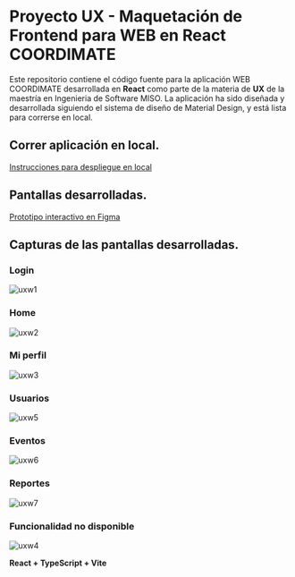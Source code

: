 # Proyecto UX - Maquetación de Frontend para WEB en React COORDIMATE  

Este repositorio contiene el código fuente para la aplicación WEB COORDIMATE desarrollada en **React** como parte de la materia de **UX** de la maestría en Ingenieria de Software MISO. La aplicación ha sido diseñada y desarrollada siguiendo el sistema de diseño de Material Design, y está lista para correrse en local.   

## Correr aplicación en local.  
[Instrucciones para despliegue en local](https://github.com/cristhiandp/coordimate_web/wiki/Correr-aplicacion-en-Local) 

## Pantallas desarrolladas.  
[Prototipo interactivo en Figma](https://www.figma.com/proto/KmrxOMGrcTNCLcMIZY64PE/Coordimate?node-id=95-620&node-type=frame&t=BgfUZC5Ab5UYl8NZ-0&scaling=min-zoom&content-scaling=fixed&page-id=0%3A1&starting-point-node-id=95%3A620&show-proto-sidebar=1)

## Capturas de las pantallas desarrolladas.  
### Login  
![uxw1](https://github.com/user-attachments/assets/b5249297-2eca-4ccd-99ce-173257f794a7)  
### Home  
![uxw2](https://github.com/user-attachments/assets/ace839fc-6fe6-4422-a284-f00a85a15ba6)  
### Mi perfil  
![uxw3](https://github.com/user-attachments/assets/b8aa80bb-5622-4518-bedd-b0b2d3937503)  
### Usuarios  
![uxw5](https://github.com/user-attachments/assets/edbff223-0863-4f78-b778-44df6484c36e)   
### Eventos  
![uxw6](https://github.com/user-attachments/assets/42269486-3ca4-43cd-a127-0659ec6f7297)  
### Reportes   
![uxw7](https://github.com/user-attachments/assets/30d708e7-7e6a-4841-80b0-686880a51e6b)  
### Funcionalidad no disponible   
![uxw4](https://github.com/user-attachments/assets/777d77a0-b910-4f62-840b-4d1ad78a766b)




**React + TypeScript + Vite**

